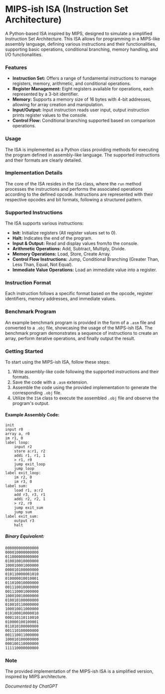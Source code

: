# MIPS-ish ISA (Instruction Set Architecture)

A Python-based ISA inspired by MIPS, designed to simulate a simplified Instruction Set Architecture. This ISA allows for programming in a MIPS-like assembly language, defining various instructions and their functionalities, supporting basic operations, conditional branching, memory handling, and I/O functionalities.

### Features
- **Instruction Set:** Offers a range of fundamental instructions to manage registers, memory, arithmetic, and conditional operations.
- **Register Management:** Eight registers available for operations, each represented by a 3-bit identifier.
- **Memory:** Supports a memory size of 16 bytes with 4-bit addresses, allowing for array creation and manipulation.
- **Input/Output:** Input instruction reads user input, output instruction prints register values to the console.
- **Control Flow:** Conditional branching supported based on comparison operations.

### Usage
The ISA is implemented as a Python class providing methods for executing the program defined in assembly-like language. The supported instructions and their formats are clearly detailed.

### Implementation Details
The core of the ISA resides in the `ISA` class, where the `run` method processes the instructions and performs the associated operations according to the defined opcode. Instructions are represented with their respective opcodes and bit formats, following a structured pattern.

### Supported Instructions
The ISA supports various instructions:

- **Init:** Initialize registers (All register values set to 0).
- **Halt:** Indicates the end of the program.
- **Input & Output:** Read and display values from/to the console.
- **Arithmetic Operations:** Add, Subtract, Multiply, Divide.
- **Memory Operations:** Load, Store, Create Array.
- **Control Flow Instructions:** Jump, Conditional Branching (Greater Than, Less Than, Equal, Not Equal).
- **Immediate Value Operations:** Load an immediate value into a register.

### Instruction Format
Each instruction follows a specific format based on the opcode, register identifiers, memory addresses, and immediate values.

### Benchmark Program
An example benchmark program is provided in the form of a `.asm` file and converted to a `.obj` file, showcasing the usage of the MIPS-ish ISA. The benchmark program demonstrates a sequence of instructions to create an array, perform iterative operations, and finally output the result.

### Getting Started
To start using the MIPS-ish ISA, follow these steps:
1. Write assembly-like code following the supported instructions and their formats.
2. Save the code with a `.asm` extension.
3. Assemble the code using the provided implementation to generate the corresponding `.obj` file.
4. Utilize the `ISA` class to execute the assembled `.obj` file and observe the program's output.

#### Example Assembly Code:
```assembly
init
input r0
array a, r0
im r1, 0
label loop:
    input r2
    store a:r1, r2
    addi r1, r1, 1
    > r1, r0
    jump exit_loop
    jump loop
label exit_loop:
    im r2, 0
    im r3, 0
label sum:
    load r1, a:r2
    add r3, r3, r1
    addi r2, r2, 1
    > r2, r0
    jump exit_sum
    jump sum
label exit_sum:
    output r3
    halt
```
##### Binary Equivalent:
```plaintext
000000000000000
000010000000000
011000000000000
010010010000000
100010001000000
000010100000000
010110000001010
010000010010001
011010010000000
001110010000000
001110001000000
100010010000000
010010100000000
010010110000000
100010011000000
010100010000010
000110110110010
010000100100001
011010100000000
001110100000000
001110011000000
100010100000000
000100110000000
111110000000000
```
### Note
The provided implementation of the MIPS-ish ISA is a simplified version, inspired by MIPS architecture.

*Documented by ChatGPT*
